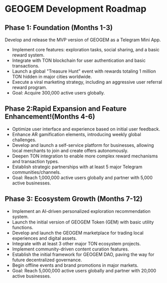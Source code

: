 # GEOGEM Development Roadmap
## Phase 1: Foundation (Months 1-3)
Develop and release the MVP version of GEOGEM as a Telegram Mini App.
- Implement core features: exploration tasks, social sharing, and a basic reward system.
- Integrate with TON blockchain for user authentication and basic transactions.
- Launch a global "Treasure Hunt" event with rewards totaling 1 million TON hidden in major cities worldwide.
- Execute a viral marketing strategy, including an aggressive user referral reward program.
- Goal: Acquire 300,000 active users globally.


## Phase 2:Rapid Expansion and Feature Enhancement!(Months 4-6)
- Optimize user interface and experience based on initial user feedback.
- Enhance AR gamification elements, introducing weekly global challenges.
- Develop and launch a self-service platform for businesses, allowing local merchants to join and create offers autonomously.
- Deepen TON integration to enable more complex reward mechanisms and transaction types.
- Establish strategic partnerships with at least 5 major Telegram communities/channels.
- Goal: Reach 1,000,000 active users globally and partner with 5,000 active businesses.


## Phase 3: Ecosystem Growth (Months 7-12)
- Implement an AI-driven personalized exploration recommendation system.
- Launch the initial version of GEOGEM Token (GEM) with basic utility functions.
- Develop and launch the GEOGEM marketplace for trading local experiences and digital assets.
- Integrate with at least 3 other major TON ecosystem projects.
- Implement community-driven content curation features.
- Establish the initial framework for GEOGEM DAO, paving the way for future decentralized governance.
- Begin offline events and brand promotions in major markets.
- Goal: Reach 5,000,000 active users globally and partner with 20,000 active businesses.



